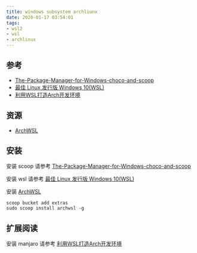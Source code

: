 ```yaml
---
title: windows subsystem archliunx
date: 2020-01-17 03:54:01
tags:
- wsl2
- wsl
- archlinux
---
```


[ArchWSL]: https://github.com/yuk7/ArchWSL
[The-Package-Manager-for-Windows-choco-and-scoop]: https://floatsyi.com/2019/12/29/The-Package-Manager-for-Windows-choco-and-scoop/
[最佳 Linux 发行版 Windows 10(WSL)]: https://floatsyi.com/2019/09/26/%E6%9C%80%E4%BD%B3-Linux-%E5%8F%91%E8%A1%8C%E7%89%88-Windows-10-WSL/
[利用WSL打造Arch开发环境]: https://zhuanlan.zhihu.com/p/51270874

## 参考
- [The-Package-Manager-for-Windows-choco-and-scoop][]
- [最佳 Linux 发行版 Windows 10(WSL)][]
- [利用WSL打造Arch开发环境][]

## 资源
- [ArchWSL][]

## 安装
安装 scoop
请参考 [The-Package-Manager-for-Windows-choco-and-scoop][]

安装 wsl
请参考 [最佳 Linux 发行版 Windows 10(WSL)][]

安装 [ArchWSL]
```
scoop bucket add extras
sudo scoop install archwsl -g
```

## 扩展阅读
安装 manjaro
请参考 [利用WSL打造Arch开发环境][]





